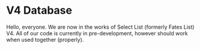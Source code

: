 # V4 Database

Hello, everyone. We are now in the works of Select List (formerly Fates List) V4. All of our code is currently in pre-development, however should work when used together (properly).

